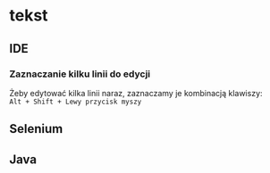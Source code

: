 # tekst

## IDE

### Zaznaczanie kilku linii do edycji

Żeby edytować kilka linii naraz, zaznaczamy je kombinacją klawiszy:  
`Alt + Shift + Lewy przycisk myszy`

## Selenium

## Java